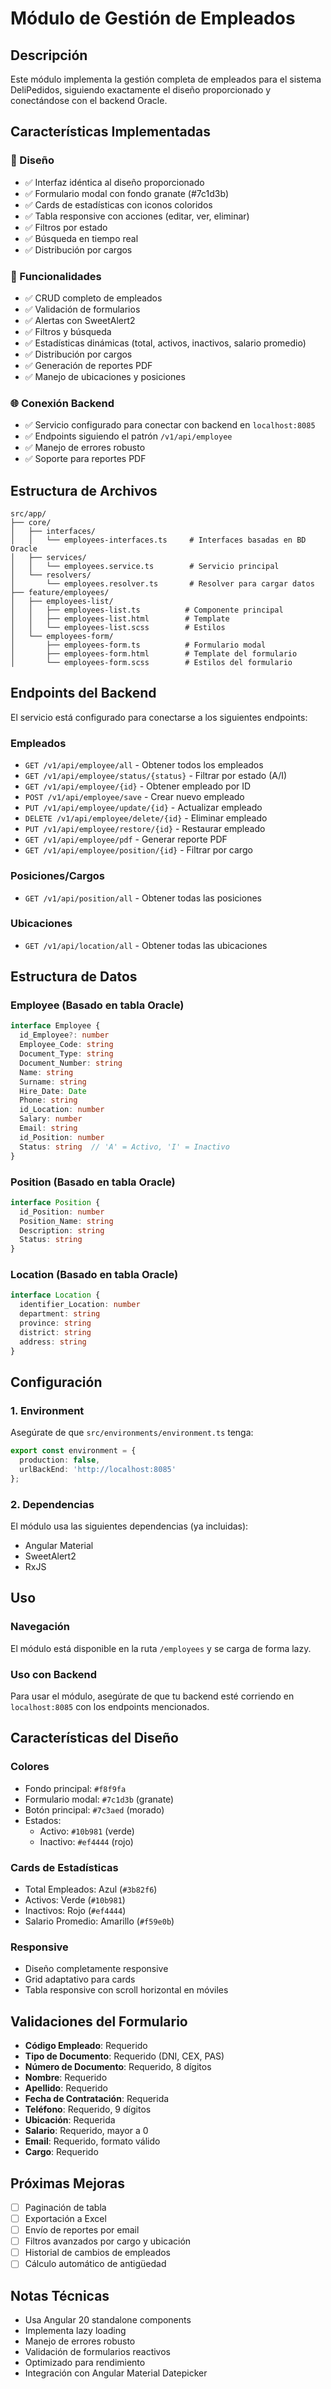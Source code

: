 # Módulo de Gestión de Empleados

## Descripción
Este módulo implementa la gestión completa de empleados para el sistema DeliPedidos, siguiendo exactamente el diseño proporcionado y conectándose con el backend Oracle.

## Características Implementadas

### 🎨 Diseño
- ✅ Interfaz idéntica al diseño proporcionado
- ✅ Formulario modal con fondo granate (#7c1d3b)
- ✅ Cards de estadísticas con iconos coloridos
- ✅ Tabla responsive con acciones (editar, ver, eliminar)
- ✅ Filtros por estado
- ✅ Búsqueda en tiempo real
- ✅ Distribución por cargos

### 🔧 Funcionalidades
- ✅ CRUD completo de empleados
- ✅ Validación de formularios
- ✅ Alertas con SweetAlert2
- ✅ Filtros y búsqueda
- ✅ Estadísticas dinámicas (total, activos, inactivos, salario promedio)
- ✅ Distribución por cargos
- ✅ Generación de reportes PDF
- ✅ Manejo de ubicaciones y posiciones

### 🌐 Conexión Backend
- ✅ Servicio configurado para conectar con backend en `localhost:8085`
- ✅ Endpoints siguiendo el patrón `/v1/api/employee`
- ✅ Manejo de errores robusto
- ✅ Soporte para reportes PDF

## Estructura de Archivos

```
src/app/
├── core/
│   ├── interfaces/
│   │   └── employees-interfaces.ts     # Interfaces basadas en BD Oracle
│   ├── services/
│   │   └── employees.service.ts        # Servicio principal
│   └── resolvers/
│       └── employees.resolver.ts       # Resolver para cargar datos
├── feature/employees/
│   ├── employees-list/
│   │   ├── employees-list.ts          # Componente principal
│   │   ├── employees-list.html        # Template
│   │   └── employees-list.scss        # Estilos
│   └── employees-form/
│       ├── employees-form.ts          # Formulario modal
│       ├── employees-form.html        # Template del formulario
│       └── employees-form.scss        # Estilos del formulario
```

## Endpoints del Backend

El servicio está configurado para conectarse a los siguientes endpoints:

### Empleados
- `GET /v1/api/employee/all` - Obtener todos los empleados
- `GET /v1/api/employee/status/{status}` - Filtrar por estado (A/I)
- `GET /v1/api/employee/{id}` - Obtener empleado por ID
- `POST /v1/api/employee/save` - Crear nuevo empleado
- `PUT /v1/api/employee/update/{id}` - Actualizar empleado
- `DELETE /v1/api/employee/delete/{id}` - Eliminar empleado
- `PUT /v1/api/employee/restore/{id}` - Restaurar empleado
- `GET /v1/api/employee/pdf` - Generar reporte PDF
- `GET /v1/api/employee/position/{id}` - Filtrar por cargo

### Posiciones/Cargos
- `GET /v1/api/position/all` - Obtener todas las posiciones

### Ubicaciones
- `GET /v1/api/location/all` - Obtener todas las ubicaciones

## Estructura de Datos

### Employee (Basado en tabla Oracle)
```typescript
interface Employee {
  id_Employee?: number
  Employee_Code: string
  Document_Type: string
  Document_Number: string
  Name: string
  Surname: string
  Hire_Date: Date
  Phone: string
  id_Location: number
  Salary: number
  Email: string
  id_Position: number
  Status: string  // 'A' = Activo, 'I' = Inactivo
}
```

### Position (Basado en tabla Oracle)
```typescript
interface Position {
  id_Position: number
  Position_Name: string
  Description: string
  Status: string
}
```

### Location (Basado en tabla Oracle)
```typescript
interface Location {
  identifier_Location: number
  department: string
  province: string
  district: string
  address: string
}
```

## Configuración

### 1. Environment
Asegúrate de que `src/environments/environment.ts` tenga:
```typescript
export const environment = {
  production: false,
  urlBackEnd: 'http://localhost:8085'
};
```

### 2. Dependencias
El módulo usa las siguientes dependencias (ya incluidas):
- Angular Material
- SweetAlert2
- RxJS

## Uso

### Navegación
El módulo está disponible en la ruta `/employees` y se carga de forma lazy.

### Uso con Backend
Para usar el módulo, asegúrate de que tu backend esté corriendo en `localhost:8085` con los endpoints mencionados.

## Características del Diseño

### Colores
- Fondo principal: `#f8f9fa`
- Formulario modal: `#7c1d3b` (granate)
- Botón principal: `#7c3aed` (morado)
- Estados:
  - Activo: `#10b981` (verde)
  - Inactivo: `#ef4444` (rojo)

### Cards de Estadísticas
- Total Empleados: Azul (`#3b82f6`)
- Activos: Verde (`#10b981`)
- Inactivos: Rojo (`#ef4444`)
- Salario Promedio: Amarillo (`#f59e0b`)

### Responsive
- Diseño completamente responsive
- Grid adaptativo para cards
- Tabla responsive con scroll horizontal en móviles

## Validaciones del Formulario

- **Código Empleado**: Requerido
- **Tipo de Documento**: Requerido (DNI, CEX, PAS)
- **Número de Documento**: Requerido, 8 dígitos
- **Nombre**: Requerido
- **Apellido**: Requerido
- **Fecha de Contratación**: Requerida
- **Teléfono**: Requerido, 9 dígitos
- **Ubicación**: Requerida
- **Salario**: Requerido, mayor a 0
- **Email**: Requerido, formato válido
- **Cargo**: Requerido

## Próximas Mejoras
- [ ] Paginación de tabla
- [ ] Exportación a Excel
- [ ] Envío de reportes por email
- [ ] Filtros avanzados por cargo y ubicación
- [ ] Historial de cambios de empleados
- [ ] Cálculo automático de antigüedad

## Notas Técnicas
- Usa Angular 20 standalone components
- Implementa lazy loading
- Manejo de errores robusto
- Validación de formularios reactivos
- Optimizado para rendimiento
- Integración con Angular Material Datepicker
